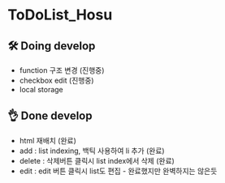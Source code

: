 ﻿
# ToDoList_Hosu

## 🛠 Doing develop

- function 구조 변경 (진행중)
- checkbox edit (진행중)
- local storage

## 👌 Done develop

- html 재배치 (완료)
- add : list indexing, 백틱 사용하여 li 추가 (완료)
- delete : 삭제버튼 클릭시 list index에서 삭제 (완료)
- edit : edit 버튼 클릭시 list도 편집 - 완료했지만 완벽하지는 않은듯
